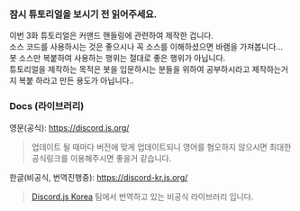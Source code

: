 ### 잠시 튜토리얼을 보시기 전 읽어주세요.

이번 3화 튜토리얼은 커맨드 핸들링에 관련하여 제작한 겁니다.   
소스 코드를 사용하시는 것은 좋으시나 꼭 소스를 이해하셨으면 바램을 가져봅니다...   
봇 소스만 복붙하여 사용하는 행위는 절대로 좋은 행위가 아닙니다.   
튜토리얼을 제작하는 목적은 봇을 입문하시는 분들을 위하여 공부하시라고 제작하는거지 복붙 하라고 만든 용도가 아닙니다..   


### Docs (라이브러리)

영문(공식): <https://discord.js.org/>   
> 업데이트 될 때마다 버전에 맞게 업데이트되니 영어를 혐오하지 않으시면 최대한 공식링크를 이용해주시면 좋을거 같습니다.   

한글(비공식, 번역진행중): <https://discord-kr.js.org/>    
> [Discord.js Korea](https://github.com/discordjs-kr) 팀에서 번역하고 있는 비공식 라이브러리 입니다.
